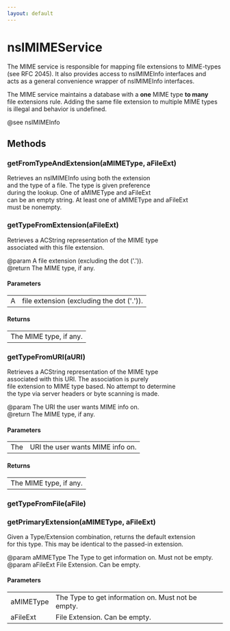 ```yaml
---
layout: default
---
```


# nsIMIMEService #
  
The MIME service is responsible for mapping file extensions to MIME-types  
(see RFC 2045). It also provides access to nsIMIMEInfo interfaces and  
acts as a general convenience wrapper of nsIMIMEInfo interfaces.  
  
The MIME service maintains a database with a <b>one</b> MIME type <b>to many</b>  
file extensions rule. Adding the same file extension to multiple MIME types  
is illegal and behavior is undefined.  
  
@see nsIMIMEInfo  
  

## Methods ##

### getFromTypeAndExtension(aMIMEType, aFileExt) ###
  
Retrieves an nsIMIMEInfo using both the extension  
and the type of a file. The type is given preference  
during the lookup. One of aMIMEType and aFileExt  
can be an empty string. At least one of aMIMEType and aFileExt  
must be nonempty.  
  

### getTypeFromExtension(aFileExt) ###
  
Retrieves a ACString representation of the MIME type  
associated with this file extension.  
  
@param  A file extension (excluding the dot ('.')).  
@return The MIME type, if any.  
  

#### Parameters ####

<table>

<tr>
<td>A</td>
<td>file extension (excluding the dot ('.')).  
</td>
</tr>

</table>

#### Returns ####

<table>

<tr>
<td>The MIME type, if any.  
</td>
</tr>

</table>

### getTypeFromURI(aURI) ###
  
Retrieves a ACString representation of the MIME type  
associated with this URI. The association is purely  
file extension to MIME type based. No attempt to determine  
the type via server headers or byte scanning is made.  
  
@param  The URI the user wants MIME info on.  
@return The MIME type, if any.  
  

#### Parameters ####

<table>

<tr>
<td>The</td>
<td>URI the user wants MIME info on.  
</td>
</tr>

</table>

#### Returns ####

<table>

<tr>
<td>The MIME type, if any.  
</td>
</tr>

</table>

### getTypeFromFile(aFile) ###

### getPrimaryExtension(aMIMEType, aFileExt) ###
  
Given a Type/Extension combination, returns the default extension  
for this type. This may be identical to the passed-in extension.  
  
@param aMIMEType The Type to get information on. Must not be empty.  
@param aFileExt  File Extension. Can be empty.  
  

#### Parameters ####

<table>

<tr>
<td>aMIMEType</td>
<td>The Type to get information on. Must not be empty.  
</td>
</tr>

<tr>
<td>aFileExt</td>
<td>File Extension. Can be empty.  
</td>
</tr>

</table>
